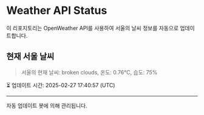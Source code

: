 
# Weather API Status

이 리포지토리는 OpenWeather API를 사용하여 서울의 날씨 정보를 자동으로 업데이트합니다.

## 현재 서울 날씨
> 서울의 현재 날씨: broken clouds, 온도: 0.76°C, 습도: 75%

⏳ 업데이트 시간: 2025-02-27 17:40:57 (UTC)

---
자동 업데이트 봇에 의해 관리됩니다.
